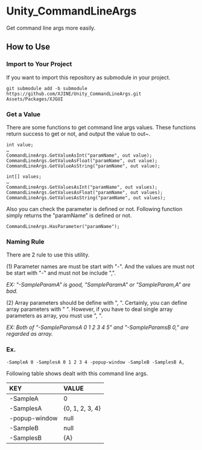 # Unity_CommandLineArgs

Get command line args more easily.

## How to Use

### Import to Your Project

If you want to import this repository as submodule in your project.

```
git submodule add -b submodule https://github.com/XJINE/Unity_CommandLineArgs.git Assets/Packages/XJGUI
```

### Get a Value

There are some functions to get command line args values.
These functions return success to get or not, and output the value to out~.

```
int value;
…
CommandLineArgs.GetValueAsInt("paramName", out value);
CommandLineArgs.GetValueAsFloat("paramName", out value);
CommandLineArgs.GetValueAsString("paramName", out value);

int[] values;
…
CommandLineArgs.GetValuesAsInt("paramName", out values);
CommandLineArgs.GetValuesAsFloat("paramName", out values);
CommandLineArgs.GetValuesAsString("paramName", out values);
```

Also you can check the parameter is defined or not.
Following function simply returns the "paramName" is defined or not.

```
CommandLineArgs.HasParameter("paramName");
```

### Naming Rule

There are 2 rule to use this utility.

(1) Parameter names are must be start with "-".
And the values are must not be start with "-" and must not be include ",".

*EX: "-SampleParamA" is good, "SampleParamA" or "SampleParam,A" are bad.*

(2) Array parameters should be define with ", ". Certainly, you can define array parameters with " ".
However, if you have to deal single array parameters as array, you must use ", ".

*EX: Both of "-SampleParamsA 0 1 2 3 4 5" and "-SampleParamsB 0," are regarded as array.*

### Ex.

```
-SampleA 0 -SamplesA 0 1 2 3 4 -popup-window -SampleB -SamplesB A,
```
Following table shows dealt with this command line args.

| KEY           | VALUE           |
|:--------------|:----------------|
| -SampleA      | 0               |
| -SamplesA     | {0, 1, 2, 3, 4} |
| -popup-window | null            |
| -SampleB      | null            |
| -SamplesB     | {A}             |
